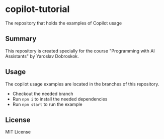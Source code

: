 # copilot-tutorial
 The repository that holds the examples of Copilot usage


## Summary
<!-- Provide a summary of the repository in a few sentences -->
This repository is created specially for the course "Programming with AI Assistants" by Yaroslav Dobroskok.

## Usage
The copilot usage examples are located in the branches of this repository.
* Checkout the needed branch
* Run `npm i` to install the needed dependencies
* Run `npm start` to run the example

## License
MIT License
